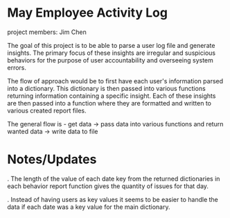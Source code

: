 
# May Employee Activity Log
project members: Jim Chen

The goal of this project is to be able to parse a user log file and generate insights.
The primary focus of these insights are irregular and suspicious behaviors for the purpose
of user accountability and overseeing system errors.

The flow of approach would be to first have each user's information parsed into a dictionary.
This dictionary is then passed into various functions returning information containing a
specific insight. Each of these insights are then passed into a function where they are
formatted and written to various created report files.

The general flow is - get data -> pass data into various functions and return wanted data -> write data to file

# Notes/Updates
. The length of the value of each date key from the returned dictionaries in each behavior report function
gives the quantity of issues for that day.

. Instead of having users as key values it seems to be easier to handle the data if each
date was a key value for the main dictionary.
